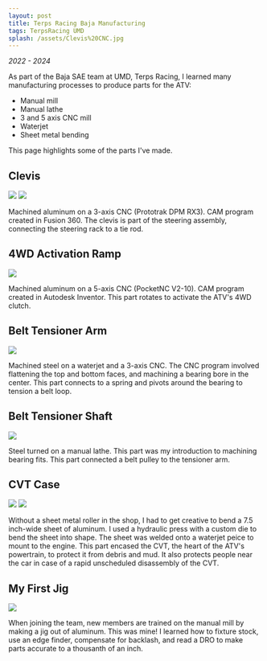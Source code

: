 ```yaml
---
layout: post
title: Terps Racing Baja Manufacturing
tags: TerpsRacing UMD
splash: /assets/Clevis%20CNC.jpg
---
```


*2022 - 2024*

As part of the Baja SAE team at UMD, Terps Racing, I learned many manufacturing processes to produce parts for the ATV:
- Manual mill
- Manual lathe
- 3 and 5 axis CNC mill
- Waterjet
- Sheet metal bending

This page highlights some of the parts I've made.

## Clevis

![](/assets/Clevis%20CNC.jpg) ![](/assets/Clevis.jpg)

Machined aluminum on a 3-axis CNC (Prototrak DPM RX3). CAM program created in Fusion 360.
The clevis is part of the steering assembly, connecting the steering rack to a tie rod.

## 4WD Activation Ramp

![](/assets/4WD%20Ramp.jpg)

Machined aluminum on a 5-axis CNC (PocketNC V2-10). CAM program created in Autodesk Inventor.
This part rotates to activate the ATV's 4WD clutch.

## Belt Tensioner Arm

![](/assets/Tensioner%20Arm.jpg)

Machined steel on a waterjet and a 3-axis CNC.
The CNC program involved flattening the top and bottom faces, and machining a bearing bore in the center.
This part connects to a spring and pivots around the bearing to tension a belt loop.

## Belt Tensioner Shaft

![](/assets/Steel%20Shaft.jpg)

Steel turned on a manual lathe.
This part was my introduction to machining bearing fits.
This part connected a belt pulley to the tensioner arm.

## CVT Case

![](/assets/CVT%20Case.jpg) ![](/assets/Press%20Die.jpg)

Without a sheet metal roller in the shop, I had to get creative to bend a 7.5 inch-wide sheet of aluminum.
I used a hydraulic press with a custom die to bend the sheet into shape.
The sheet was welded onto a waterjet peice to mount to the engine.
This part encased the CVT, the heart of the ATV's powertrain, to protect it from debris and mud.
It also protects people near the car in case of a rapid unscheduled disassembly of the CVT.

## My First Jig

![](/assets/First%20Jig.jpg)

When joining the team, new members are trained on the manual mill by making a jig out of aluminum. This was mine!
I learned how to fixture stock, use an edge finder, compensate for backlash, and read a DRO to make parts accurate to a thousanth of an inch.
